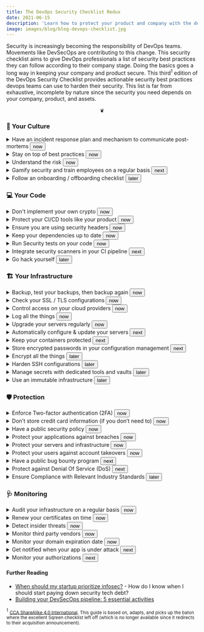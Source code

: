 ```yaml
---
title: The DevOps Security Checklist Redux
date: 2021-06-15
description: 'Learn how to protect your product and company with the devops security checklist. Doing the basics goes a long way in keeping your company and product secure.'
image: images/blog/blog-devops-checklist.jpg
---
```


Security is increasingly becoming the responsibility of DevOps teams. Movements like DevSecOps are contributing to this change. This security checklist aims to give DevOps professionals a list of security best practices they can follow according to their company stage. Doing the basics goes a long way in keeping your company and product secure. This third<sup>1</sup> edition of the DevOps Security Checklist provides actionable security best practices devops teams can use to harden their security.  This list is far from exhaustive, incomplete by nature since the security you need depends on your company, product, and assets.

<div onclick="document.body.querySelectorAll('details').forEach((e) => (e.hasAttribute('open')) ? e.removeAttribute('open') : e.setAttribute('open',true))"><center>&#x2766;</center></div>

### 🚀 Your Culture
<details><summary>Have an incident response plan and mechanism to communicate post-mortems <button class=stage>now</button> </summary>

It is not a question of "if" but "when". Evaluate your risks, prepare a proper action plan in case of a breach and communicate properly after the fact.

https://blog.serverdensity.com/how-to-write-a-postmortem/

https://codeascraft.com/2012/05/22/blameless-postmortems/

https://blog.sqreen.io/cybersecurity-risk-assessment-for-startup-cto/

</details>

<details><summary> Stay on top of best practices
 <button class=stage>now
</button></summary>

DevOps is an ever-changing landscape. Ensure that you stay up to date in terms of new technologies, vulnerabilities or best practices.

[https://aws.amazon.com/whitepapers/architecting-for-the-aws-cloud-best-practices/](https://aws.amazon.com/whitepapers/architecting-for-the-aws-cloud-best-practices/)

[https://docs.microsoft.com/en-us/azure/security/azure-security-network-security-best-practices](https://docs.microsoft.com/en-us/azure/security/azure-security-network-security-best-practices)

[http://webopsweekly.com/](http://webopsweekly.com/)

</details><details><summary>Understand the risk
 <button class=stage>now
</button></summary>

The cost of breaches is drastically increasing and security should be taken seriously inside an organization. DevOps engineers should play an important role in advocating for better security practices

[http://www.nttcomsecurity.com/us/uploads/documentdatabase/US_Report_Risk_Value_Public_Approved_v2.pdf](http://www.nttcomsecurity.com/us/uploads/documentdatabase/US_Report_Risk_Value_Public_Approved_v2.pdf)

[http://fortune.com/2016/06/15/data-breach-cost-study-ibm/](http://fortune.com/2016/06/15/data-breach-cost-study-ibm/)

[https://www.troyhunt.com/the-emergence-of-historical-mega-breaches/](https://www.troyhunt.com/the-emergence-of-historical-mega-breaches/)

</details><details><summary>Gamify security and train employees on a regular basis
 <button class=stage>next
</button></summary>

Humans are the weakest links in the security chain. DevOps contribute to the security awareness of all the employees in a company. By explaining how an attacker could infiltrate your company, you will increase the awareness and thus minimize the chance of a hack. Don’t forget fishing and spear-fishing attacks.

[https://www.schneier.com/blog/archives/2008/03/the_security_mi_1.html](https://www.schneier.com/blog/archives/2008/03/the_security_mi_1.html)

[http://www.govtech.com/blogs/lohrmann-on-cybersecurity/Ten-Recommendations-for-Security-Awareness-Programs.html](http://www.govtech.com/blogs/lohrmann-on-cybersecurity/Ten-Recommendations-for-Security-Awareness-Programs.html)

[http://lifehacker.com/5933296/how-can-i-protect-against-hackers-who-use-sneaky-social-engineering-techniques-to-get-into-my-accounts](http://lifehacker.com/5933296/how-can-i-protect-against-hackers-who-use-sneaky-social-engineering-techniques-to-get-into-my-accounts)

</details><details><summary> Follow an onboarding / offboarding checklist
 <button class=stage>later
</button></summary>

This checklist should contain a list of all the steps you need to enforce when an employee, contractor, intern, etc… joins your company. A similar list can also be used when the someone is leaving your team.

[https://www.rippling.com/](https://www.rippling.com/)

[https://about.gitlab.com/handbook/general-onboarding/](https://about.gitlab.com/handbook/general-onboarding/)

[https://about.gitlab.com/handbook/offboarding/](https://about.gitlab.com/handbook/offboarding/)

</details>

### 💻 Your Code
<details><summary>Don't implement your own crypto <button class=stage>now</button></summary>

The problem with cryptography is, that you don’t know you are wrong until you are hacked. So don’t do your own crypto. Use standards instead.

http://crypto.stackexchange.com/questions/43272/why-is-writing-your-own-encryptiondiscouraged

https://download.libsodium.org/doc/

</details>

<details><summary>Protect your CI/CD tools like your product
 <button class=stage>now
</button></summary>

Your continuous deployment pipeline is the backbone of your IT. Security should be checked at each step. Your CI builds should fail if you detect a security vulnerability. Store your CI configuration for traceability and audit.

[https://wiki.jenkins-ci.org/display/JENKINS/JobConfigHistory+Plugin](https://wiki.jenkins-ci.org/display/JENKINS/JobConfigHistory+Plugin)

[https://www.slideshare.net/kponiatowski/if-cicd-teams-have-time-for-security-so-do-you](https://www.slideshare.net/kponiatowski/if-cicd-teams-have-time-for-security-so-do-you)

</details>

<details><summary>Ensure you are using security headers
 <button class=stage>now
</button></summary>

Modern browsers support a set of headers dedicated to block certain types of attacks. Make sure you properly implemented all security headers. Don’t forget about the CSP.

[https://securityheaders.io/](https://securityheaders.io/)

[https://blog.appcanary.com/2017/http-security-headers.html](https://blog.appcanary.com/2017/http-security-headers.html)

</details><details><summary>Keep your dependencies up to date
 <button class=stage>now
</button></summary>

Third-party libraries can put your application at risk. Make sure you track your vulnerable packages and update them regularly.

[https://pyup.io/](https://pyup.io/)

[https://snyk.io/](https://snyk.io/)

[https://nodesource.com/products/certified-modules](https://nodesource.com/products/certified-modules)

</details><details><summary>Run Security tests on your code
 <button class=stage>now
</button></summary>

Static Application Security Testing (SAST) is an easy and fast way to find security vulnerabilities in your code. You can enforce SAST security checks in your CI, but be aware of the high number of false positives that can frustrate developers.

[https://www.owasp.org/index.php/Source_Code_Analysis_Tools](https://www.owasp.org/index.php/Source_Code_Analysis_Tools)

[https://github.com/mre/awesome-static-analysis](https://github.com/mre/awesome-static-analysis)

[https://docs.travis-ci.com/user/coverity-scan](https://docs.travis-ci.com/user/coverity-scan)

</details><details><summary>Integrate security scanners in your CI pipeline
 <button class=stage>next
</button></summary>

Integrate a Dynamic Application Security Testing (DAST) tool in your CI, but just like SAST be aware of the high number of false positives.

[http://www.arachni-scanner.com/](http://www.arachni-scanner.com/)

[https://www.owasp.org/index.php/OWASP_Zed_Attack_Proxy_Project](https://www.owasp.org/index.php/OWASP_Zed_Attack_Proxy_Project)

[https://www.acunetix.com/vulnerability-scanner/](https://www.acunetix.com/vulnerability-scanner/)

</details><details><summary>Go hack yourself
 <button class=stage>later
</button></summary>

If your company doesn’t have yet a structured security team, help create a multidisciplinary Red Team to stress your application and infrastructure. Providing an easy environment for the Red Team to attack the application should be part of the scope of DevOps.

[http://www.devsecops.org/blog/2015/12/10/red-team-pwning-the-hearts-and-minds-one-ticket-at-a-time](http://www.devsecops.org/blog/2015/12/10/red-team-pwning-the-hearts-and-minds-one-ticket-at-a-time)

</details>

### 🏗 Your Infrastructure
<details><summary>Backup, test your backups, then backup again <button class=stage>now</button></summary>

Backup all your critical assets. Ensure that you attempt to restore your backups frequently so you can guarantee that they’re working as intended. S3 is a very cheap and effective way to backup your assets. Instrument monitoring to ensure backups and restoration verification are working as intended. Research whether offsite and encrypted backups make sense for your product, infrastructure, and regulatory concerns (PII and user data retention).

MongoDB Backup: https://docs.mongodb.com/manual/core/backups/

Postgresql: https://www.postgresql.org/docs/current/static/backup.html

Linux: http://www.tecmint.com/linux-system-backup-tools/

https://www.dataone.org/best-practices/ensure-integrity-and-accessibility-whenmaking-backups-data

https://docs.aws.amazon.com/AmazonRDS/latest/UserGuide/USER_WorkingWithAutomatedBackups.html

https://aws.amazon.com/getting-started/backup-files-to-amazon-s3/

https://www.tarsnap.com/

https://quay.io/


</details>

<details><summary>Check your SSL / TLS configurations
 <button class=stage>now
</button></summary>

Use free tools to scan your infrastructure regularly and make sure the SSL configurations are correct.

[https://observatory.mozilla.org/](https://observatory.mozilla.org/)

[https://www.ssllabs.com/](https://www.ssllabs.com/)

[https://diogomonica.com/2015/12/29/from-double-f-to-double-a/](https://diogomonica.com/2015/12/29/from-double-f-to-double-a/)

</details><details><summary>Control access on your cloud providers
 <button class=stage>now
</button></summary>

The best way to protect your services (database, file storage) is to not use passwords at all. Use the built-in Identity and Access Management (IAM) functions to securely control access to your ressources.

[http://docs.aws.amazon.com/IAM/latest/UserGuide/introduction.html](http://docs.aws.amazon.com/IAM/latest/UserGuide/introduction.html)

[https://cloud.google.com/compute/docs/access/create-enable-service-accounts-for-instances](https://cloud.google.com/compute/docs/access/create-enable-service-accounts-for-instances)

</details><details><summary>Log all the things
 <button class=stage>now
</button></summary>

Infrastructure logs and application logs are your most precious allies for investigating a data breach. Make sure your logs are stored somewhere safe and central. Also make sure you whitelist- or blacklist-specific incoming data to avoid storing personally identifiable information (PII) data.

[https://qbox.io/blog/welcome-to-the-elk-stack-elasticsearch-logstash-kibana](https://qbox.io/blog/welcome-to-the-elk-stack-elasticsearch-logstash-kibana)

[https://www.loggly.com/](https://www.loggly.com/)

</details><details><summary>Upgrade your servers regularly
 <button class=stage>now
</button></summary>

Server packages and libraries are often updated when security vulnerabilities are found. You should update them as soon as a security vulnerability is found.

[https://www.ubuntu.com/usn/](https://www.ubuntu.com/usn/)

[https://help.ubuntu.com/community/AutomaticSecurityUpdates](https://help.ubuntu.com/community/AutomaticSecurityUpdates)

[https://access.redhat.com/security/vulnerabilities](https://access.redhat.com/security/vulnerabilities)

</details><details><summary>Automatically configure & update your servers
 <button class=stage>next
</button></summary>

An automated configuration management tool helps you ensure that your servers are updated and secured.

**Chef:** [https://learn.chef.io/tutorials/](https://learn.chef.io/tutorials/)

**Puppet:** [https://www.digitalocean.com/community/tutorials/how-to-install-puppet-4-in-a-master-agent-setup-on-ubuntu-14-04](https://www.digitalocean.com/community/tutorials/how-to-install-puppet-4-in-a-master-agent-setup-on-ubuntu-14-04)

**Ansible:** [http://docs.ansible.com/ansible/intro_getting_started.html](http://docs.ansible.com/ansible/intro_getting_started.html)

**Salt:** [https://docs.saltstack.com/en/latest/topics/tutorials/walkthrough.html](https://docs.saltstack.com/en/latest/topics/tutorials/walkthrough.html)

</details><details><summary>Keep your containers protected
 <button class=stage>next
</button></summary>

Use Docker (or Kubernetes), and ensure that they are patched and secure.
Use tools to automatically update and scan your containers for security vulnerabilities.

[https://www.docker.com/docker-security](https://www.docker.com/docker-security)

[https://docs.docker.com/docker-cloud/builds/image-scan/](https://docs.docker.com/docker-cloud/builds/image-scan/)

[https://jpetazzo.github.io/2015/05/27/docker-images-vulnerabilities/](https://jpetazzo.github.io/2015/05/27/docker-images-vulnerabilities/)

[https://www.slideshare.net/MichaelCherny/security-best-practices-for-kubernetes-deployment](https://www.slideshare.net/MichaelCherny/security-best-practices-for-kubernetes-deployment)

</details><details><summary>Store encrypted passwords in your configuration management
 <button class=stage>next
</button></summary>

Storing passwords (like databases ones) can be done on a dedicated database with restricted access. An other solution is to store them encrypted in your Source Code Management (SCM) system. That way, you just need the master key to decrypt them.

**Chef:** [https://github.com/chef/chef-vault](https://github.com/chef/chef-vault)

**Puppet:** [https://puppet.com/blog/encrypt-your-data-using-hiera-eyaml](https://puppet.com/blog/encrypt-your-data-using-hiera-eyaml)

**Salt:** [https://docs.saltstack.com/en/latest/ref/renderers/all/salt.renderers.gpg.html](https://docs.saltstack.com/en/latest/ref/renderers/all/salt.renderers.gpg.html)

**Ansible:** [http://docs.ansible.com/ansible/playbooks_vault.html](http://docs.ansible.com/ansible/playbooks_vault.html)

</details><details><summary>Encrypt all the things
 <button class=stage>later
</button></summary>

SSL performance problems are a myth and you don’t have any good reasons not to use SSL on all your public services.

[https://letsencrypt.org/](https://letsencrypt.org/)

[https://certbot.eff.org/](https://certbot.eff.org/)

[https://www.digitalocean.com/community/tutorials/how-to-secure-nginx-with-let-s-encrypt-on-ubuntu-14-04](https://www.digitalocean.com/community/tutorials/how-to-secure-nginx-with-let-s-encrypt-on-ubuntu-14-04)

[https://www.digitalocean.com/community/tutorials/how-to-secure-apache-with-let-s-encrypt-on-ubuntu-14-04](https://www.digitalocean.com/community/tutorials/how-to-secure-apache-with-let-s-encrypt-on-ubuntu-14-04)

</details><details><summary>Harden SSH configurations
 <button class=stage>later
</button></summary>

SSH is the defacto remote login mechanism on Linux environments. It’s also the de facto penetration vector for hackers. Make sure you have proper  SSH configurations.

[https://devops.profitbricks.com/tutorials/secure-the-ssh-server-on-ubuntu/](https://devops.profitbricks.com/tutorials/secure-the-ssh-server-on-ubuntu/)

[https://www.digitalocean.com/community/tutorials/how-to-set-up-ssh-keys--2](https://www.digitalocean.com/community/tutorials/how-to-set-up-ssh-keys--2)

</details><details><summary>Manage secrets with dedicated tools and vaults
 <button class=stage>later
</button></summary>

When you need to store cryptographic secrets (other than database password, TLS certificate, …) and perform encryption with them, you should use dedicated tools. This way the cryptographic secret never leaves the tool and you get auditing features.

[https://www.vaultproject.io/](https://www.vaultproject.io/)

[https://github.com/square/keywhiz](https://github.com/square/keywhiz)

[https://aws.amazon.com/cloudhsm/](https://aws.amazon.com/cloudhsm/)

[https://aws.amazon.com/kms/](https://aws.amazon.com/kms/)

</details><details><summary>Use an immutable infrastructure
 <button class=stage>later
</button></summary>

Use immutable infrastructures to avoid having to manage and update your servers.

[https://martinfowler.com/bliki/ImmutableServer.html](https://martinfowler.com/bliki/ImmutableServer.html)

[https://hackernoon.com/configuration-management-is-an-antipattern-e677e34be64c#.n68b1i3eo](https://hackernoon.com/configuration-management-is-an-antipattern-e677e34be64c#.n68b1i3eo)

</details>

### 🛡️ Protection
<details><summary>Enforce Two-factor authentication (2FA)
 <button class=stage>now
</button></summary>

Enforce 2FA on all the services used (whenever possible).

https://landing.google.com/advancedprotection/

https://docs.github.com/en/organizations/keeping-your-organization-secure/requiring-two-factor-authentication-in-your-organization

https://support.google.com/a/answer/184711

https://get.slack.help/hc/en-us/articles/212221668-Require-two-factor-authentication-for-your-team

https://www.yubico.com/why-yubico/how-yubikey-works/

</details>
<details><summary>Don’t store credit card information (if you don’t need to) <button class=stage>now</button></summary>

Use third-party services to store credit card information to avoid having to manage and protect them.


https://stripe.com/

https://www.braintreepayments.com

https://www.pcisecuritystandards.org/pdfs/pciscc_ten_common_myths.pdf

https://medium.com/@folsen/accepting-payments-is-getting-harder-1b2f342e4ea#.897akko4q

</details>

<details><summary>Have a public security policy
 <button class=stage>now
</button></summary>

This is a page on your corporate website describing how you plan to respond to external security reports. You should advise you support [responsible disclosure](https://en.wikipedia.org/wiki/Responsible_disclosure). Keep in mind that most of the reports that you receive probably won't be relevant.

[https://www.intercom.com/security ](https://www.intercom.com/security )

[https://www.zendesk.com/product/zendesk-security/ ](https://www.zendesk.com/product/zendesk-security/ )

[https://www.apple.com/support/security/](https://www.apple.com/support/security/)

</details><details><summary>Protect your applications against breaches
 <button class=stage>now
</button></summary>

Detect and block attacks in real-time using a protection solution. All the OWASP top-10 vulnerabilities (SQL injections, NoSQL injections, cross-site scripting attacks, code/command injections, etc.) are covered.

[https://en.wikipedia.org/wiki/Web_application_firewall](https://en.wikipedia.org/wiki/Web_application_firewall)

</details><details><summary>Protect your servers and infrastructure
 <button class=stage>now
</button></summary>

Your servers will be scanned in order to fingerprint your application and locate open services, misconfiguration, etc. You can setup tools to keep these scanners away from your servers.

[https://www.digitalocean.com/community/tutorials/how-to-protect-ssh-with-fail2ban-on-ubuntu-14-04](https://www.digitalocean.com/community/tutorials/how-to-protect-ssh-with-fail2ban-on-ubuntu-14-04)

</details><details><summary>Protect your users against account takeovers
 <button class=stage>now
</button></summary>

Account takeovers or brute force attacks are easy to setup. You should make sure your users are protected against account takeovers.

[https://www.owasp.org/index.php/Blocking_Brute_Force_Attacks](https://www.owasp.org/index.php/Blocking_Brute_Force_Attacks)

[https://security.stackexchange.com/questions/94432/should-i-implement-incorrect-password-delay-in-a-website-or-a-webservice](https://security.stackexchange.com/questions/94432/should-i-implement-incorrect-password-delay-in-a-website-or-a-webservice)

</details><details><summary>Have a public bug bounty program
 <button class=stage>next
</button></summary>

A bug bounty program will allow external hackers to report vulnerabilities. Most of the bug bounties program set rewards in place. You need security aware people inside your development teams to evaluate any reports you receive.

[https://www.tripwire.com/state-of-security/vulnerability-management/launching-an-efficient-and-cost-effective-bug-bounty-program/](https://www.tripwire.com/state-of-security/vulnerability-management/launching-an-efficient-and-cost-effective-bug-bounty-program/)

[https://www.hackerone.com/](https://www.hackerone.com/)

[https://bountyfactory.io/en/index.html](https://bountyfactory.io/en/index.html)

</details><details><summary>Protect against Denial Of Service (DoS)
 <button class=stage>next
</button></summary>

DoS attacks are meant to break your application and make it unavailable to your customers. Use a specific service to protect your app against Distributed Denial Of Service attacks.

[https://www.akamai.com/](https://www.akamai.com/)

[https://www.cloudflare.com/ddos/](https://www.cloudflare.com/ddos/)

[https://www.ovh.com/us/news/articles/a1171.protection-anti-ddos-service-standard](https://www.ovh.com/us/news/articles/a1171.protection-anti-ddos-service-standard)

</details>
<details><summary>Ensure Compliance with Relevant Industry Standards
 <button class=stage>later
</button></summary>

Comply to standards to ensure you follow industry best practices and answer your customer needs. But simple compliance will never protect your apps.

[https://cloudsecurityalliance.org/](https://cloudsecurityalliance.org/)

[https://en.wikipedia.org/wiki/ISO/IEC_27001:2013](https://en.wikipedia.org/wiki/ISO/IEC_27001:2013)

[https://en.wikipedia.org/wiki/Payment_Card_Industry_Data_Security_Standard](https://en.wikipedia.org/wiki/Payment_Card_Industry_Data_Security_Standard)

</details>

### 🩺  Monitoring
<details><summary>Audit your infrastructure on a regular basis <button class=stage>now</button></summary>

With cloud providers, it’s easy to start instances and forget about them. You will need to create and maintain a list of your assets (servers, network devices, services exposed etc…), and review it regularly to determine if you still need them, keep them up to date, and ensure that they benefit from your latest deployments.


http://docs.aws.amazon.com/general/latest/gr/aws-security-audit-guide.html

http://searchenterpriselinux.techtarget.com/tip/Creating-an-inventory-with-nmapnetwork-scanning

https://www.goldfiglabs.com/

</details>

<details><summary>Renew your certificates on time
 <button class=stage>now
</button></summary>

You should be using TLS certificates. It can be a hassle to configure and monitor but don’t forget to renew them!

[https://www.ssllabs.com/](https://www.ssllabs.com/)

[https://serverlesscode.com/post/ssl-expiration-alerts-with-lambda/](https://serverlesscode.com/post/ssl-expiration-alerts-with-lambda/)

</details><details><summary>Detect insider threats
 <button class=stage>now
</button></summary>

The most important attacks will come from insider threats. Those can be users or attackers gaining access to privileged user accounts. Make sure you monitor your users to detect attackers before an attack happens.

</details><details><summary>Monitor third party vendors
 <button class=stage>now
</button></summary>

You’re likely to use third party products to manage your servers / payrolls / logs or even just social media. Just like you’re likely to be hacked, they can be too. Make sure you follow the news and react immediately after a breach.

[https://haveibeenpwned.com/](https://haveibeenpwned.com/)

[https://twitter.com/SecurityNewsbot](https://twitter.com/SecurityNewsbot)

</details><details><summary>Monitor your domain expiration date
 <button class=stage>now
</button></summary>

Just like TLS certificates, domains can expire. Make sure you monitor your domain expiration automatically. 

[https://github.com/glensc/monitoring-plugin-check_domain](https://github.com/glensc/monitoring-plugin-check_domain)

</details><details><summary>Get notified when your app is under attack
 <button class=stage>next
</button></summary>

You will be attacked. Make sure you have a monitoring system in place that will detect security events targeting your application before it’s too late. Knowing when your application is starting to get massively scanned is key to stop more advanced attacks.

[https://www.linode.com/docs/security/using-fail2ban-for-security#email-alerts](https://www.linode.com/docs/security/using-fail2ban-for-security#email-alerts)

[http://alerta.io/](http://alerta.io/)

</details><details><summary>Monitor your authorizations
 <button class=stage>next
</button></summary>

Be proactive and be alerted when authorizations or keys binary are changed in your production.

[http://techblog.netflix.com/2017/03/netflix-security-monkey-on-google-cloud.html](http://techblog.netflix.com/2017/03/netflix-security-monkey-on-google-cloud.html)

[https://cloudsploit.com/events](https://cloudsploit.com/events)

[http://ossec.github.io/](http://ossec.github.io/)

[https://security.stackexchange.com/a/19386](https://security.stackexchange.com/a/19386)

</details>

#### Further Reading

* [When should my startup prioritize infosec?](https://www.goldfiglabs.com/blog/when-should-my-startup-prioritize-infosec/) - How do I know when I should start paying down security tech debt?
* [Building your DevSecOps pipeline: 5 essential activities](https://www.synopsys.com/blogs/software-security/devsecops-pipeline-checklist/)


<sup>1</sup> <small>[CCA ShareAlike 4.0 International](https://github.com/vikrum/CTOSecurityChecklist/blob/master/LICENSE.md). This guide is based on, adapts, and picks up the baton where the excellent Sqreen checklist left off (which is no longer available since it redirects to their acquisition announcement).</small>


